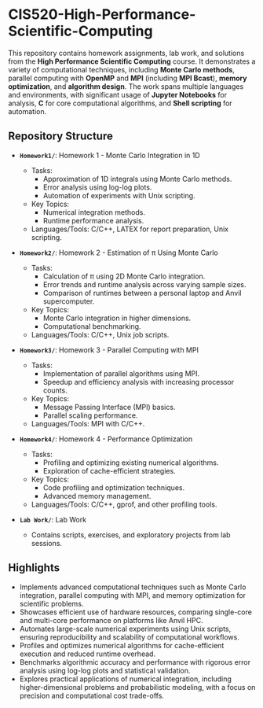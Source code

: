 # CIS520-High-Performance-Scientific-Computing
This repository contains homework assignments, lab work, and solutions from the **High Performance Scientific Computing** course. 
It demonstrates a variety of computational techniques, including **Monte Carlo methods**, parallel computing with **OpenMP** and **MPI** (including **MPI Bcast**), **memory optimization**, and **algorithm design**. The work spans multiple languages and environments, with significant usage of **Jupyter Notebooks** for analysis, **C** for core computational algorithms, and **Shell scripting** for automation.


## Repository Structure

- **`Homework1/`**: Homework 1 - Monte Carlo Integration in 1D
  - Tasks:
    - Approximation of 1D integrals using Monte Carlo methods.
    - Error analysis using log-log plots.
    - Automation of experiments with Unix scripting.
  - Key Topics:
    - Numerical integration methods.
    - Runtime performance analysis.
  - Languages/Tools: C/C++, LATEX for report preparation, Unix scripting.

- **`Homework2/`**: Homework 2 - Estimation of π Using Monte Carlo
  - Tasks:
    - Calculation of π using 2D Monte Carlo integration.
    - Error trends and runtime analysis across varying sample sizes.
    - Comparison of runtimes between a personal laptop and Anvil supercomputer.
  - Key Topics:
    - Monte Carlo integration in higher dimensions.
    - Computational benchmarking.
  - Languages/Tools: C/C++, Unix job scripts.

- **`Homework3/`**: Homework 3 - Parallel Computing with MPI
  - Tasks:
    - Implementation of parallel algorithms using MPI.
    - Speedup and efficiency analysis with increasing processor counts.
  - Key Topics:
    - Message Passing Interface (MPI) basics.
    - Parallel scaling performance.
  - Languages/Tools: MPI with C/C++.

- **`Homework4/`**: Homework 4 - Performance Optimization
  - Tasks:
    - Profiling and optimizing existing numerical algorithms.
    - Exploration of cache-efficient strategies.
  - Key Topics:
    - Code profiling and optimization techniques.
    - Advanced memory management.
  - Languages/Tools: C/C++, gprof, and other profiling tools.

- **`Lab Work/`**: Lab Work
  - Contains scripts, exercises, and exploratory projects from lab sessions.
 
## Highlights

- Implements advanced computational techniques such as Monte Carlo integration, parallel computing with MPI, and memory optimization for scientific problems.
- Showcases efficient use of hardware resources, comparing single-core and multi-core performance on platforms like Anvil HPC.
- Automates large-scale numerical experiments using Unix scripts, ensuring reproducibility and scalability of computational workflows.
- Profiles and optimizes numerical algorithms for cache-efficient execution and reduced runtime overhead.
- Benchmarks algorithmic accuracy and performance with rigorous error analysis using log-log plots and statistical validation.
- Explores practical applications of numerical integration, including higher-dimensional problems and probabilistic modeling, with a focus on precision and computational cost trade-offs.
